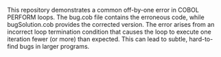 This repository demonstrates a common off-by-one error in COBOL PERFORM loops. The bug.cob file contains the erroneous code, while bugSolution.cob provides the corrected version.  The error arises from an incorrect loop termination condition that causes the loop to execute one iteration fewer (or more) than expected. This can lead to subtle, hard-to-find bugs in larger programs.
